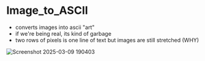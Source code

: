 # Image_to_ASCII
  * converts images into ascii "art"
  * if we're being real, its kind of garbage
  * two rows of pixels is one line of text but images are still stretched (WHY)

![Screenshot 2025-03-09 190403](https://github.com/user-attachments/assets/5a9e22e0-a3c8-4615-aede-aff3a392c80d)

